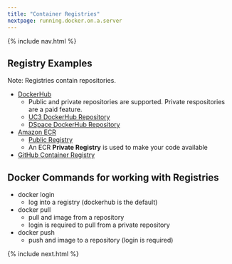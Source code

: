 ```yaml
---
title: "Container Registries"
nextpage: running.docker.on.a.server
---
```


{% include nav.html %}

## Registry Examples

Note: Registries contain repositories. 

- [DockerHub](https://hub.docker.com/)
  - Public and private repositories are supported. Private respositories are a paid feature.
  - [UC3 DockerHub Repository](https://hub.docker.com/u/cdluc3)
  - [DSpace DockerHub Repository](https://hub.docker.com/u/dspace)
- [Amazon ECR](https://aws.amazon.com/ecr/)
  - [Public Registry](https://gallery.ecr.aws/)
  - An ECR **Private Registry** is used to make your code available
- [GitHub Container Registry](https://docs.github.com/en/free-pro-team@latest/packages/guides/about-github-container-registry)

## Docker Commands for working with Registries
- docker login
  - log into a registry (dockerhub is the default)
- docker pull
  - pull and image from a repository
  - login is required to pull from a private repository
- docker push
  - push and image to a repository (login is required)




{% include next.html %}
